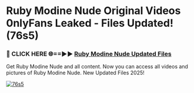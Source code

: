 # Ruby Modine Nude Original Videos 0nlyFans Leaked - Files Updated! (76s5)

<h3>🔴 CLICK HERE 🌐==►► <a href="https://tinyurl.com/4mcuefdz" rel="nofollow">Ruby Modine Nude Updated Files</a></h3>

Get Ruby Modine Nude and all content. Now you can access all videos and pictures of Ruby Modine Nude. New Updated Files 2025!

[![76s5](https://i.imgur.com/StAQSOY.gif)](https://tinyurl.com/4mcuefdz)
